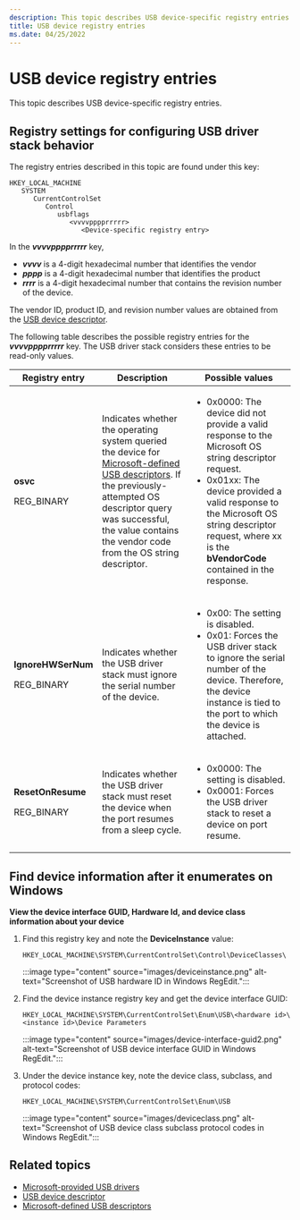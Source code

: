 ```yaml
---
description: This topic describes USB device-specific registry entries.
title: USB device registry entries
ms.date: 04/25/2022
---
```


# USB device registry entries

This topic describes USB device-specific registry entries.

## Registry settings for configuring USB driver stack behavior

The registry entries described in this topic are found under this key:

```output
HKEY_LOCAL_MACHINE
   SYSTEM
      CurrentControlSet
         Control
            usbflags
               <vvvvpppprrrrr>
                  <Device-specific registry entry>
```

In the ***vvvvpppprrrrr*** key,

- ***vvvv*** is a 4-digit hexadecimal number that identifies the vendor
- ***pppp*** is a 4-digit hexadecimal number that identifies the product
- ***rrrr*** is a 4-digit hexadecimal number that contains the revision number of the device.

The vendor ID, product ID, and revision number values are obtained from the [USB device descriptor](usb-device-descriptors.md).

The following table describes the possible registry entries for the ***vvvvpppprrrrr*** key. The USB driver stack considers these entries to be read-only values.

<table>
  <thead>
    <tr>
      <th>Registry entry</th>
      <th>Description</th>
      <th>Possible values</th>
    </tr>
  </thead>
  <tbody>
    <tr>
      <td>
        <p><strong>osvc</strong></p>
        <p>REG_BINARY</p>
      </td>
      <td>
        <p>Indicates whether the operating system queried the device for <a href="microsoft-defined-usb-descriptors.md" data-raw-source="[Microsoft-defined USB descriptors](microsoft-defined-usb-descriptors.md)">Microsoft-defined USB descriptors</a>. If the previously-attempted OS descriptor query was successful, the value contains the vendor code from the OS string descriptor.</p>
      </td>
      <td>
        <ul>
          <li>0x0000: The device did not provide a valid response to the Microsoft OS string descriptor request.</li>
          <li>0x01xx: The device provided a valid response to the Microsoft OS string descriptor request, where xx is the <strong>bVendorCode</strong> contained in the response.</li>
        </ul>
      </td>
    </tr>
    <tr>
      <td>
        <p><strong>IgnoreHWSerNum</strong></p>
        <p>REG_BINARY</p>
      </td>
      <td>
        <p>Indicates whether the USB driver stack must ignore the serial number of the device.</p>
      </td>
      <td>
        <ul>
          <li>0x00: The setting is disabled.</li>
          <li>0x01: Forces the USB driver stack to ignore the serial number of the device. Therefore, the device instance is tied to the port to which the device is attached.</li>
        </ul>
      </td>
    </tr>
    <tr>
      <td>
        <p><strong>ResetOnResume</strong></p>
        <p>REG_BINARY</p>
      </td>
      <td>
        <p>Indicates whether the USB driver stack must reset the device when the port resumes from a sleep cycle.</p>
      </td>
      <td>
        <ul>
          <li>0x0000: The setting is disabled.</li>
          <li>0x0001: Forces the USB driver stack to reset a device on port resume.</li>
        </ul>
      </td>
    </tr>
  </tbody>
</table>

## Find device information after it enumerates on Windows

**View the device interface GUID, Hardware Id, and device class information about your device**

1. Find this registry key and note the **DeviceInstance** value:

    `HKEY_LOCAL_MACHINE\SYSTEM\CurrentControlSet\Control\DeviceClasses\`

    :::image type="content" source="images/deviceinstance.png" alt-text="Screenshot of USB hardware ID in Windows RegEdit.":::

1. Find the device instance registry key and get the device interface GUID:

    `HKEY_LOCAL_MACHINE\SYSTEM\CurrentControlSet\Enum\USB\<hardware id>\<instance id>\Device Parameters`

    :::image type="content" source="images/device-interface-guid2.png" alt-text="Screenshot of USB device interface GUID in Windows RegEdit.":::

1. Under the device instance key, note the device class, subclass, and protocol codes:

    `HKEY_LOCAL_MACHINE\SYSTEM\CurrentControlSet\Enum\USB`

    :::image type="content" source="images/deviceclass.png" alt-text="Screenshot of USB device class subclass protocol codes in Windows RegEdit.":::

## Related topics

- [Microsoft-provided USB drivers](system-supplied-usb-drivers.md)  
- [USB device descriptor](usb-device-descriptors.md)
- [Microsoft-defined USB descriptors](microsoft-defined-usb-descriptors.md)
